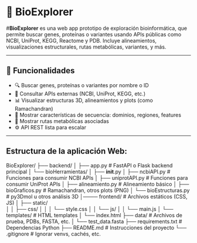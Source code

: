 # 🧬 BioExplorer

#**BioExplorer** es una web app prototipo de exploración bioinformática, que permite buscar genes, proteínas o variantes usando APIs públicas como NCBI, UniProt, KEGG, Reactome y PDB. Incluye alineamientos, visualizaciones estructurales, rutas metabólicas, variantes, y más.

---

## 🚀 Funcionalidades

- 🔍 Buscar genes, proteínas o variantes por nombre o ID
- 📡 Consultar APIs externas (NCBI, UniProt, KEGG, etc.)
- 📊 Visualizar estructuras 3D, alineamientos y plots (como Ramachandran)
- 🧬 Mostrar características de secuencia: dominios, regiones, features
- 🧠 Mostrar rutas metabólicas asociadas
- ⚙️ API REST lista para escalar

---

## Estructura de la aplicación Web:
BioExplorer/
├── backend/
│   ├── app.py                  # FastAPI o Flask backend principal
│   └── bioHerramientas/
│       ├── __init__.py
│       ├── ncbiAPI.py             # Funciones para consumir NCBI APIs
│       ├── uniprotAPI.py          # Funciones para consumir UniProt APIs
│       ├── alineamiento.py       # Alineamiento básico
│       ├── bioGraficos.py            # Ramachandran, otros plots (PNG)
│       └── bioEstructuras.py       # py3Dmol u otros análisis 3D
│──── frontend/                 # Archivos estáticos (CSS, JS)
│       ├── static/  
│       │       ├── css/
│       │       │   └── style.css
│       │       └── js/
│       │           └── main.js
│       └── templates/              # HTML templates
│           └── index.html
├── data/                       # Archivos de prueba, PDBs, FASTA, etc.
│   └── test_data.fasta
├── requirements.txt            # Dependencias Python
├── README.md                   # Instrucciones del proyecto
└── .gitignore                  # Ignorar venvs, cachés, etc.